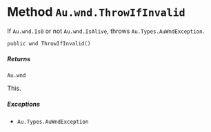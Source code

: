 # Method `Au.wnd.ThrowIfInvalid`

If `Au.wnd.Is0` or not `Au.wnd.IsAlive`, throws `Au.Types.AuWndException`.

```
public wnd ThrowIfInvalid()
```

##### Returns

`Au.wnd`

This.

##### Exceptions

- `Au.Types.AuWndException`